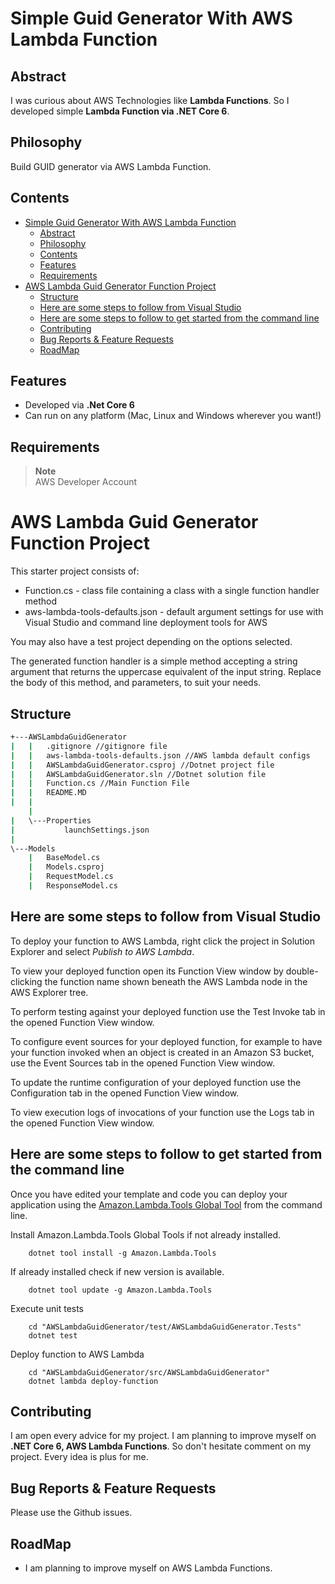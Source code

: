 # Simple Guid Generator With AWS Lambda Function

## Abstract

I was curious about AWS Technologies like **Lambda Functions**. So I developed simple **Lambda Function via .NET Core 6**.

## Philosophy

Build GUID generator via AWS Lambda Function.

## Contents

- [Simple Guid Generator With AWS Lambda Function](#simple-guid-generator-with-aws-lambda-function)
  - [Abstract](#abstract)
  - [Philosophy](#philosophy)
  - [Contents](#contents)
  - [Features](#features)
  - [Requirements](#requirements)
- [AWS Lambda Guid Generator Function Project](#aws-lambda-guid-generator-function-project)
  - [Structure](#structure)
  - [Here are some steps to follow from Visual Studio](#here-are-some-steps-to-follow-from-visual-studio)
  - [Here are some steps to follow to get started from the command line](#here-are-some-steps-to-follow-to-get-started-from-the-command-line)
  - [Contributing](#contributing)
  - [Bug Reports \& Feature Requests](#bug-reports--feature-requests)
  - [RoadMap](#roadmap)

## Features

- Developed via **.Net Core 6**
- Can run on any platform (Mac, Linux and Windows wherever you want!)

## Requirements

> **Note** <br />
> AWS Developer Account <br />

# AWS Lambda Guid Generator Function Project

This starter project consists of:

- Function.cs - class file containing a class with a single function handler method
- aws-lambda-tools-defaults.json - default argument settings for use with Visual Studio and command line deployment tools for AWS

You may also have a test project depending on the options selected.

The generated function handler is a simple method accepting a string argument that returns the uppercase equivalent of the input string. Replace the body of this method, and parameters, to suit your needs.

## Structure

```bash
+---AWSLambdaGuidGenerator
|   |   .gitignore //gitignore file
|   |   aws-lambda-tools-defaults.json //AWS lambda default configs
|   |   AWSLambdaGuidGenerator.csproj //Dotnet project file
|   |   AWSLambdaGuidGenerator.sln //Dotnet solution file
|   |   Function.cs //Main Function File
|   |   README.MD
|   |   
    |                  
|   \---Properties
|           launchSettings.json
|           
\---Models
    |   BaseModel.cs
    |   Models.csproj
    |   RequestModel.cs
    |   ResponseModel.cs  
```

## Here are some steps to follow from Visual Studio

To deploy your function to AWS Lambda, right click the project in Solution Explorer and select *Publish to AWS Lambda*.

To view your deployed function open its Function View window by double-clicking the function name shown beneath the AWS Lambda node in the AWS Explorer tree.

To perform testing against your deployed function use the Test Invoke tab in the opened Function View window.

To configure event sources for your deployed function, for example to have your function invoked when an object is created in an Amazon S3 bucket, use the Event Sources tab in the opened Function View window.

To update the runtime configuration of your deployed function use the Configuration tab in the opened Function View window.

To view execution logs of invocations of your function use the Logs tab in the opened Function View window.

## Here are some steps to follow to get started from the command line

Once you have edited your template and code you can deploy your application using the [Amazon.Lambda.Tools Global Tool](https://github.com/aws/aws-extensions-for-dotnet-cli#aws-lambda-amazonlambdatools) from the command line.

Install Amazon.Lambda.Tools Global Tools if not already installed.

```
    dotnet tool install -g Amazon.Lambda.Tools
```

If already installed check if new version is available.

```
    dotnet tool update -g Amazon.Lambda.Tools
```

Execute unit tests

```
    cd "AWSLambdaGuidGenerator/test/AWSLambdaGuidGenerator.Tests"
    dotnet test
```

Deploy function to AWS Lambda

```
    cd "AWSLambdaGuidGenerator/src/AWSLambdaGuidGenerator"
    dotnet lambda deploy-function
```

## Contributing

I am open every advice for my project. I am planning to improve myself on **.NET Core 6, AWS Lambda Functions**. So don't hesitate comment on my project. Every idea is plus for me.

## Bug Reports & Feature Requests

Please use the Github issues.

## RoadMap

- I am planning to improve myself on AWS Lambda Functions.

<!---->
